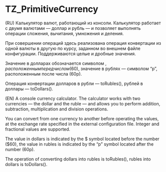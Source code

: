 # TZ_PrimitiveCurrency
(RU) Калькулятор валют, работающий из консоли. Калькулятор работает с двумя валютами — доллар и рубль — и позволяет выполнять операции сложения, вычитания, умножения и деления.

При совершении операций здесь реализована операция конвертации из одной валюты в другую по курсу, заданном во внешнем файле конфигурации.
Поддерживаются целые и дробные значения.

Значение в долларах обозначается символом $, расположенным перед числом ($60), значение в рублях — символом “р”, расположенным после числа (60р).

Операция конвертации долларов в рубли — toRubles(), рублей в доллары — toDollars().

(EN) A console currency calculator. The calculator works with two currencies — the dollar and the ruble — and allows you to perform addition, subtraction, multiplication and division operations.

You can convert from one currency to another before operating the values,  at the exchange rate specified in the external configuration file.
Integer and fractional values are supported.

The value in dollars is indicated by the $ symbol located before the number ($60), the value in rubles is indicated by the “p” symbol located after the number (60p).

The operation of converting dollars into rubles is toRubles(), rubles into dollars is toDollars().

